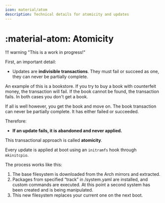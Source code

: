 ```yaml
---
icon: material/atom
description: Technical details for atomicity and updates
---
```


# :material-atom: Atomicity

!!! warning "This is a work in progress!"

First, an important detail:

- Updates are **indivisible transactions**. They must fail or succeed as one, they can never be partially complete.

An example of this is a bookstore. If you try to buy a book with counterfeit money, the transaction will fail. If the book cannot be found, the transaction fails. In both cases you don't get a book.

If all is well however, you get the book and move on. The book transaction can never be partially complete. It has either failed or succeeded.

Therefore:

- **If an update fails, it is abandoned and never applied.**

This transactional approach is called **atomicity**.

Every update is applied at boot using an `initramfs` hook through `mkinitcpio`.

The process works like this:

1. The base filesystem is downloaded from the Arch mirrors and extracted.
2. Packages from specified “track” in /system.yaml are installed, and custom commands are executed. At this point a second system has been created and is being manipulated.
3. This new filesystem replaces your current one on the next boot.
